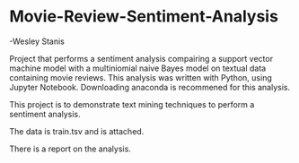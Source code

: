# Movie-Review-Sentiment-Analysis
-Wesley Stanis

Project that performs a sentiment analysis compairing a support vector machine model with a multiniomial naive Bayes model on textual data containing movie reviews.
This analysis was written with Python, using Jupyter Notebook. Downloading anaconda is recommened for this analysis. 

This project is to demonstrate text mining techniques to perform a sentiment analysis.

The data is train.tsv and is attached. 

There is a report on the analysis.
